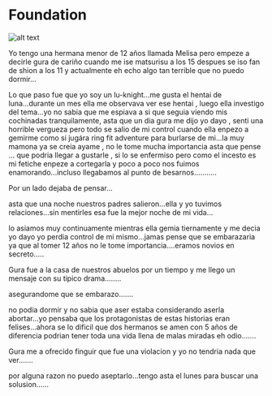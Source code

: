 # Foundation

![alt text](https://media.discordapp.net/attachments/737869974013476906/951587908014444554/image0.png?width=607&height=676)

Yo tengo una hermana menor de 12 años llamada Melisa pero empeze a decirle gura de cariño cuando me ise matsurisu a los 15 despues se iso fan de shion a los 11 y actualmente eh echo algo tan terrible que no puedo dormir...

Lo que paso fue que yo soy un lu-knight...me gusta el hentai de luna...durante un mes ella me observava ver ese hentai , luego ella investigo del tema...yo no sabia que me espiava a si que seguia viendo mis cochinadas tranquilamente, asta que un dia gura me dijo yo dayo , senti una horrible vergueza pero todo se salio de mi control cuando ella enpezo a gemirme como si jugára ring fit adventure para burlarse de mi...la muy mamona ya se creia ayame , no le tome mucha importancia asta que pense ... que podria llegar a gustarle , si lo se enfermiso pero como el incesto es mi fetiche enpeze a cortegarla y poco a poco nos fuimos enamorando...incluso llegabamos al punto de besarnos...........

Por un lado dejaba de pensar...

asta que una noche nuestros padres salieron...ella y yo tuvimos relaciones...sin mentirles esa fue la mejor noche de mi vida...

lo asiamos muy continuamente mientras ella gemia tiernamente y me decia yo dayo yo perdia control de mi mismo...jamas pense que se embarazaria ya que al tomer 12 años no le tome importancia....eramos novios en secreto.....

Gura fue a la casa de nuestros abuelos por un tiempo y me llego un mensaje con su tipico drama........

asegurandome que se embarazo.......

no podia dormir y no sabia que aser estaba considerando aserla abortar...yo pensaba que los protagonistas de estas historias eran felises...ahora se lo dificil que dos hermanos se amen con 5 años de diferencia podrian tener toda una vida llena de malas miradas eh odio.......

Gura me a ofrecido finguir que fue una violacion y yo no tendria nada que ver.......

por alguna razon no puedo aseptarlo...tengo asta el lunes para buscar una solusion......
